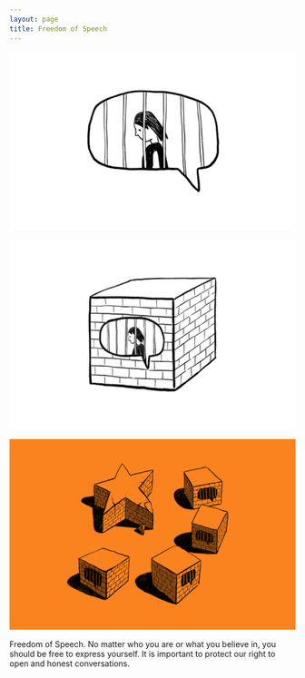 ```yaml
---
layout: page
title: Freedom of Speech
---
```



<p><img src="freedom-of-speech-01.png"></p>
<p><img src="freedom-of-speech-02.png"></p>
<p><img src="freedom-of-speech-03.png"></p>
<p>Freedom of Speech.
No matter who you are or what you believe in, you should be free to express yourself. It is important to protect our right to open and honest conversations.</p>
